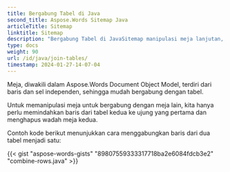 ```yaml
---
title: Bergabung Tabel di Java
second_title: Aspose.Words Sitemap Java
articleTitle: Sitemap
linktitle: Sitemap
description: "Bergabung Tabel di JavaSitemap manipulasi meja lanjutan, bergabung dan membagi menggunakan JavaSitemap"
type: docs
weight: 90
url: /id/java/join-tables/
timestamp: 2024-01-27-14-07-04
---
```


Meja, diwakili dalam Aspose.Words Document Object Model, terdiri dari baris dan sel independen, sehingga mudah bergabung dengan tabel.

Untuk memanipulasi meja untuk bergabung dengan meja lain, kita hanya perlu memindahkan baris dari tabel kedua ke ujung yang pertama dan menghapus wadah meja kedua.

Contoh kode berikut menunjukkan cara menggabungkan baris dari dua tabel menjadi satu:

{{< gist "aspose-words-gists" "89807559333317718ba2e6084fdcb3e2" "combine-rows.java" >}}
